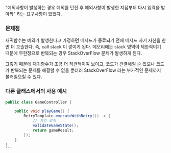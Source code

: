 "예외사항이 발생하는 경우 예외를 던진 후 예외사항이 발생한 지점부터 다시 입력을 받아라" 라는 요구사항이 있었다.

### 문제점

재귀함수는 예외가 발생한다고 가정하면 메서드가 종료되기 전에 메서드 자기 자신을 한번 더 호출한다.
즉, call stack 이 쌓이게 된다. 메모리에는 stack 영역이 제한적이기 때문에 무한정으로 반복되는 경우 StackOverFlow 문제가 발생하게 된다.

그렇기 때문에 재귀함수가 조금 더 직관적이여 보이고, 코드가 간결해질 순 있으나 코드가 반복되는 문제를 해결할 수 없을 뿐더러 StackOverFlow 라는 부가적인 문제까지 불러일으킬 수 있다.

### 다른 클래스에서의 사용 예시

````java
public class GameController {

    public void playGame() {
        RetryTemplate.executeWithRetry(() -> {
            // 게임 로직
            validateGameState();
            return gameResult;
        });
    }
}
```
